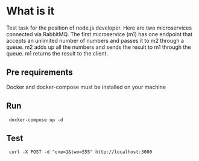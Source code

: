 # What is it
Test task for the position of node.js developer. 
Here are two microservices connected via RabbitMQ. 
The first microservice (m1) has one endpoint that accepts an unlimited number of numbers and passes it to m2 through a queue. 
m2 adds up all the numbers and sends the result to m1 through the queue. 
m1 returns the result to the client.
## Pre requirements
Docker and docker-compose must be installed on your machine
## Run
```
 docker-compose up -d
``` 
## Test
```
 curl -X POST -d "one=1&two=555" http://localhost:3000 
``` 